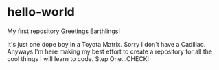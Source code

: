 # hello-world
My first repository
Greetings Earthlings!

It's just one dope boy in a Toyota Matrix. Sorry I don't have a Cadillac. Anyways I'm here making my best effort to create a repository for all the cool things I will learn to code. Step One...CHECK!
